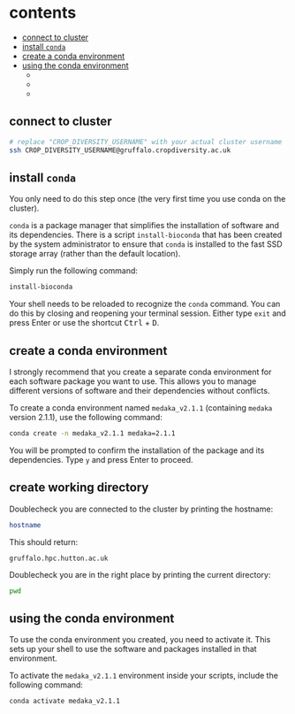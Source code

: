 # contents

 - [connect to cluster](#connect-to-cluster)
 - [install `conda`](#install-conda)
 - [create a conda environment](#create-a-conda-environment)
 - [using the conda environment](#using-the-conda-environment)
   - [](#)
   - [](#)
   - [](#)

## connect to cluster

```bash
# replace "CROP_DIVERSITY_USERNAME" with your actual cluster username
ssh CROP_DIVERSITY_USERNAME@gruffalo.cropdiversity.ac.uk
```

## install `conda`

You only need to do this step once (the very first time you use conda on the cluster).

`conda` is a package manager that simplifies the installation of software and its dependencies. There is a script `install-bioconda` that has been created by the  system administrator to ensure that `conda` is installed to the fast SSD storage array (rather than the default location).

Simply run the following command:

```bash
install-bioconda
```

Your shell needs to be reloaded to recognize the `conda` command. You can do this by closing and reopening your terminal session. Either type `exit` and press Enter or use the shortcut <kbd>Ctrl</kbd> + <kbd>D</kbd>.

## create a conda environment

I strongly recommend that you create a separate conda environment for each software package you want to use. This allows you to manage different versions of software and their dependencies without conflicts.

To create a conda environment named `medaka_v2.1.1` (containing `medaka` version 2.1.1), use the following command:

```bash
conda create -n medaka_v2.1.1 medaka=2.1.1
```

You will be prompted to confirm the installation of the package and its dependencies. Type `y` and press Enter to proceed.


## create working directory


Doublecheck you are connected to the cluster by printing the hostname:

```bash
hostname
```

This should return:

```console
gruffalo.hpc.hutton.ac.uk
```


Doublecheck you are in the right place by printing the current directory:

```bash
pwd
```



















## using the conda environment

To use the conda environment you created, you need to activate it. This sets up your shell to use the software and packages installed in that environment.

To activate the `medaka_v2.1.1` environment inside your scripts, include the following command:

```bash
conda activate medaka_v2.1.1
```



